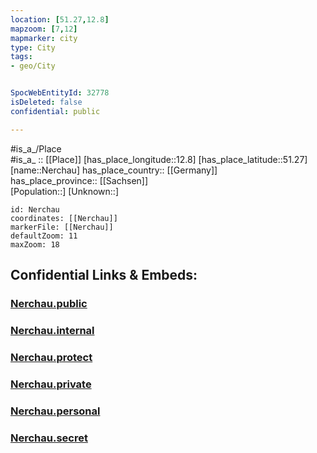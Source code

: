 ```yaml
---
location: [51.27,12.8] 
mapzoom: [7,12] 
mapmarker: city 
type: City
tags:
- geo/City


SpocWebEntityId: 32778
isDeleted: false
confidential: public

---
```

#is_a_/Place  
#is_a_ :: [[Place]] 
[has_place_longitude::12.8] 
[has_place_latitude::51.27] 
[name::Nerchau] 
has_place_country:: [[Germany]]  
has_place_province:: [[Sachsen]]  
[Population::] 
[Unknown::] 


```leaflet
id: Nerchau
coordinates: [[Nerchau]] 
markerFile: [[Nerchau]] 
defaultZoom: 11 
maxZoom: 18
```


## Confidential Links & Embeds: 

### [Nerchau.public](/_public/\Earth\Continent\Europe\Europe~Central\Germany\Germany~East\Sachsen\counties~Sachsen\Leipzig\cities~Leipzig\Grimma\CityNerchau.public.md) 

### [Nerchau.internal](/_internal/\Earth\Continent\Europe\Europe~Central\Germany\Germany~East\Sachsen\counties~Sachsen\Leipzig\cities~Leipzig\Grimma\CityNerchau.internal.md) 

### [Nerchau.protect](/_protect/\Earth\Continent\Europe\Europe~Central\Germany\Germany~East\Sachsen\counties~Sachsen\Leipzig\cities~Leipzig\Grimma\CityNerchau.protect.md) 

### [Nerchau.private](/_private/\Earth\Continent\Europe\Europe~Central\Germany\Germany~East\Sachsen\counties~Sachsen\Leipzig\cities~Leipzig\Grimma\CityNerchau.private.md) 

### [Nerchau.personal](/_personal/\Earth\Continent\Europe\Europe~Central\Germany\Germany~East\Sachsen\counties~Sachsen\Leipzig\cities~Leipzig\Grimma\CityNerchau.personal.md) 

### [Nerchau.secret](/_secret/\Earth\Continent\Europe\Europe~Central\Germany\Germany~East\Sachsen\counties~Sachsen\Leipzig\cities~Leipzig\Grimma\CityNerchau.secret.md)

